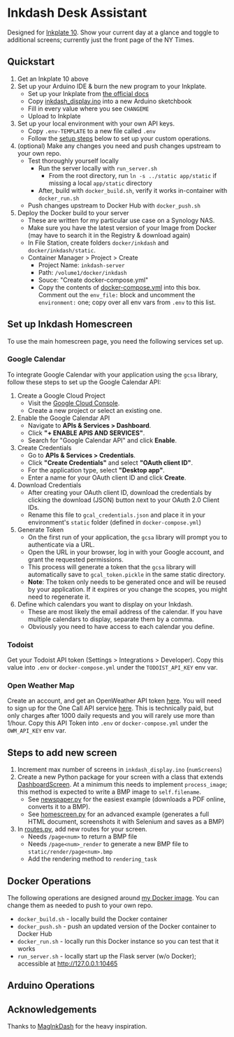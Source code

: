 # Inkdash Desk Assistant

Designed for [Inkplate 10](https://soldered.com/product/soldered-inkplate-10-9-7-e-paper-board-with-enclosure-copy/).
Show your current day at a glance and toggle to additional screens; currently just the front page of 
the NY Times.

## Quickstart
1. Get an Inkplate 10 above
2. Set up your Arduino IDE & burn the new program to your Inkplate.
   - Set up your Inkplate from [the official docs](https://inkplate.readthedocs.io/en/latest/get-started.html#arduino)
   - Copy [inkdash_display.ino](inkdash_display/inkdash_display.ino) into a new Arduino sketchbook
   - Fill in every value where you see `CHANGEME`
   - Upload to Inkplate
3. Set up your local environment with your own API keys.
   - Copy `.env-TEMPLATE` to a new file called `.env`
   - Follow the [setup steps](#set-up-inkdash-homescreen) below to set up your custom operations.
4. (optional) Make any changes you need and push changes upstream to your own repo.
   - Test thoroughly yourself locally
     - Run the server locally with `run_server.sh`
       - From the root directory, run `ln -s ../static app/static` if missing a local `app/static` 
         directory
     - After, build with `docker_build.sh`, verify it works in-container with `docker_run.sh`
   - Push changes upstream to Docker Hub with `docker_push.sh`
5. Deploy the Docker build to your server
   - These are written for my particular use case on a Synology NAS.
   - Make sure you have the latest version of your Image from Docker (may have to search it in the 
     Registry & download again)
   - In File Station, create folders `docker/inkdash` and `docker/inkdash/static`.
   - Container Manager > Project > Create
     - Project Name: `inkdash-server`
     - Path: `/volume1/docker/inkdash`
     - Souce: "Create docker-compose.yml"
     - Copy the contents of [docker-compose.yml](docker-compose.yml) into this box. Comment out the
       `env_file:` block and uncomment the `environment:` one; copy over all env vars from `.env`
       to this list.


## Set up Inkdash Homescreen

To use the main homescreen page, you need the following services set up.

### Google Calendar

To integrate Google Calendar with your application using the `gcsa` library, follow these steps to 
set up the Google Calendar API:
1. Create a Google Cloud Project
   - Visit the [Google Cloud Console](https://console.cloud.google.com/).
   - Create a new project or select an existing one.
2. Enable the Google Calendar API
   - Navigate to **APIs & Services > Dashboard**.
   - Click **"+ ENABLE APIS AND SERVICES"**.
   - Search for "Google Calendar API" and click **Enable**.
3. Create Credentials
   - Go to **APIs & Services > Credentials**.
   - Click **"Create Credentials"** and select **"OAuth client ID"**.
   - For the application type, select **"Desktop app"**.
   - Enter a name for your OAuth client ID and click **Create**.
4. Download Credentials
   - After creating your OAuth client ID, download the credentials by clicking the download (JSON) 
     button next to your OAuth 2.0 Client IDs.
   - Rename this file to `gcal_credentials.json` and place it in your environment's `static` folder
     (defined in `docker-compose.yml`)
5. Generate Token
   - On the first run of your application, the `gcsa` library will prompt you to authenticate via a
     URL.
   - Open the URL in your browser, log in with your Google account, and grant the requested 
     permissions.
   - This process will generate a token that the `gcsa` library will automatically save to 
     `gcal_token.pickle` in the same static directory.
   - **Note**: The token only needs to be generated once and will be reused by your application. If 
     it expires or you change the scopes, you might need to regenerate it.
6. Define which calendars you want to display on your Inkdash.
   - These are most likely the email address of the calendar. If you have multiple calendars to
     display, separate them by a comma.
   - Obviously you need to have access to each calendar you define.

### Todoist

Get your Todoist API token (Settings > Integrations > Developer). Copy this value into `.env` or 
`docker-compose.yml` under the `TODOIST_API_KEY` env var.

### Open Weather Map

Create an account, and get an OpenWeather API token [here](https://home.openweathermap.org/api_keys).
You will need to sign up for the One Call API service [here](https://home.openweathermap.org/subscriptions).
This is technically paid, but only charges after 1000 daily requests and you will rarely use more
than 1/hour. Copy this API Token into `.env` or `docker-compose.yml` under the `OWM_API_KEY` env var.


## Steps to add new screen

1. Increment max number of screens in `inkdash_display.ino` (`numScreens`)
2. Create a new Python package for your screen with a class that extends [DashboardScreen](app/dashboard_screens/dashboard_base.py).
   At a minimum this needs to implement `process_image`; this method is expected to write a BMP 
   image to `self.filename`.
   - See [newspaper.py](app/dashboard_screens/newspaper/newspaper.py) for the easiest example 
     (downloads a PDF online, converts it to a BMP).
   - See [homescreen.py](app/dashboard_screens/homescreen/homescreen.py) for an advanced example
     (generates a full HTML document, screenshots it with Selenium and saves as a BMP)
3. In [routes.py](app/routes.py), add new routes for your screen.
   - Needs `/page<num>` to return a BMP file
   - Needs `/page<num>_render` to generate a new BMP file to `static/render/page<num>.bmp`
   - Add the rendering method to `rendering_task`


## Docker Operations

The following operations are designed around [my Docker image](https://hub.docker.com/repository/docker/kevincrane/inkplate-dashboard-server/general).
You can change them as needed to push to your own repo.

- `docker_build.sh` - locally build the Docker container
- `docker_push.sh` - push an updated version of the Docker container to Docker Hub
- `docker_run.sh` - locally run this Docker instance so you can test that it works
- `run_server.sh` - locally start up the Flask server (w/o Docker); accessible at http://127.0.0.1:10465


## Arduino Operations



## Acknowledgements

Thanks to [MagInkDash](https://github.com/speedyg0nz/MagInkDash) for the heavy inspiration.
